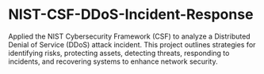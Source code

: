 # NIST-CSF-DDoS-Incident-Response
Applied the NIST Cybersecurity Framework (CSF) to analyze a Distributed Denial of Service (DDoS) attack incident. This project outlines strategies for identifying risks, protecting assets, detecting threats, responding to incidents, and recovering systems to enhance network security.
